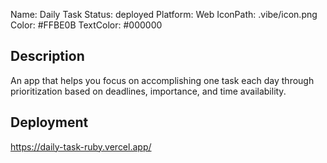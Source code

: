 Name: Daily Task
Status: deployed
Platform: Web
IconPath: .vibe/icon.png
Color: #FFBE0B
TextColor: #000000

## Description

An app that helps you focus on accomplishing one task each day through prioritization based on deadlines, importance, and time availability.

## Deployment

https://daily-task-ruby.vercel.app/
